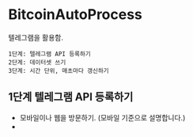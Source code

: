 # BitcoinAutoProcess
텔레그램을 활용함.

```
1단계: 텔레그램 API 등록하기
2단계: 데이터셋 쓰기
3단계: 시간 단위, 매초마다 갱신하기
```

## 1단계 텔레그램 API 등록하기
- 모바일이나 웹을 방문하기. (모바일 기준으로 설명합니다.)
- 
